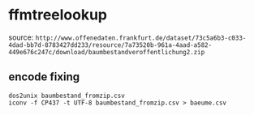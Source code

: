 # ffmtreelookup

source: `http://www.offenedaten.frankfurt.de/dataset/73c5a6b3-c033-4dad-bb7d-8783427dd233/resource/7a73520b-961a-4aad-a582-449e676c247c/download/baumbestandveroffentlichung2.zip`

## encode fixing

    dos2unix baumbestand_fromzip.csv
    iconv -f CP437 -t UTF-8 baumbestand_fromzip.csv > baeume.csv
